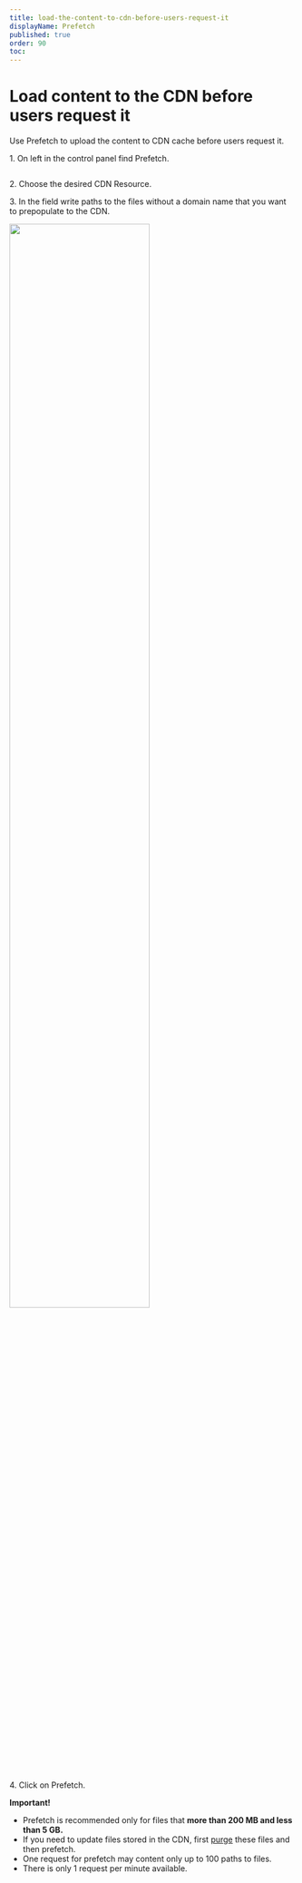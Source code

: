 ```yaml
---
title: load-the-content-to-cdn-before-users-request-it
displayName: Prefetch
published: true
order: 90
toc:
---
```

# Load content to the CDN before users request it

Use Prefetch to upload the content to CDN cache before users request it. 

1\. On left in the control panel find Prefetch.  
  
<img src="https://assets.gcore.pro/docs/cdn/load-the-content-to-cdn-before-users-request-it/chrome_2017-04-11_19-12-13.png" alt="">  
  
2\. Choose the desired CDN Resource.

3\. In the field write paths to the files without a domain name that you want to prepopulate to the CDN.

<img src="https://assets.gcore.pro/docs/cdn/load-the-content-to-cdn-before-users-request-it/Screenshot-2018-1-1_G-Core_Labs___________CDN-_________________.png" alt="" width="70%">  

4\. Click on Prefetch.

**Important!** 

 - Prefetch is recommended only for files that **more than 200 MB and less than 5 GB.**
 - If you need to update files stored in the CDN, first <a href="https://gcore.com/docs/cdn/clear-cdn-resource-cache-by-url-pattern-or-all" target="_blank">purge</a> these files and then prefetch.
 - One request for prefetch may content only up to 100 paths to files.
 - There is only 1 request per minute available.

 